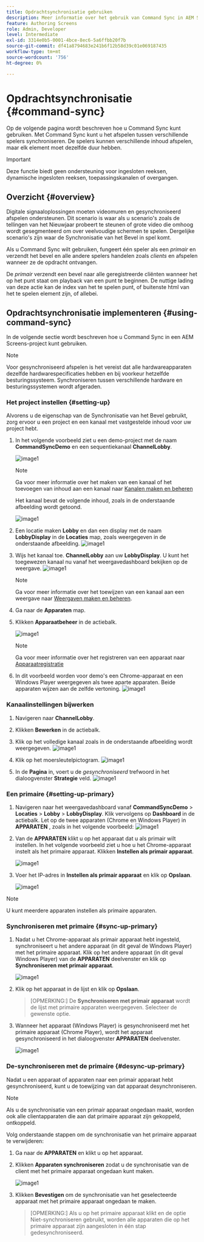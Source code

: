 ```yaml
---
title: Opdrachtsynchronisatie gebruiken
description: Meer informatie over het gebruik van Command Sync in AEM Screens.
feature: Authoring Screens
role: Admin, Developer
level: Intermediate
exl-id: 3314e0b5-0001-4bce-8ec6-5a6ffbb20f7b
source-git-commit: df41a8794683e241b6f12b58d39c01e069187435
workflow-type: tm+mt
source-wordcount: '756'
ht-degree: 0%

---
```


# Opdrachtsynchronisatie {#command-sync}

Op de volgende pagina wordt beschreven hoe u Command Sync kunt gebruiken. Met Command Sync kunt u het afspelen tussen verschillende spelers synchroniseren. De spelers kunnen verschillende inhoud afspelen, maar elk element moet dezelfde duur hebben.

>[!IMPORTANT]
>
>Deze functie biedt geen ondersteuning voor ingesloten reeksen, dynamische ingesloten reeksen, toepassingskanalen of overgangen.

## Overzicht {#overview}

Digitale signaaloplossingen moeten videomuren en gesynchroniseerd afspelen ondersteunen. Dit scenario is waar als u scenario&#39;s zoals de tellingen van het Nieuwjaar probeert te steunen of grote video die omhoog wordt gesegmenteerd om over veelvoudige schermen te spelen. Dergelijke scenario&#39;s zijn waar de Synchronisatie van het Bevel in spel komt.

Als u Command Sync wilt gebruiken, fungeert één speler als een *primair* en verzendt het bevel en alle andere spelers handelen zoals *clients* en afspelen wanneer ze de opdracht ontvangen.

De *primair* verzendt een bevel naar alle geregistreerde cliënten wanneer het op het punt staat om playback van een punt te beginnen. De nuttige lading van deze actie kan de index van het te spelen punt, of buitenste html van het te spelen element zijn, of allebei.

## Opdrachtsynchronisatie implementeren {#using-command-sync}

In de volgende sectie wordt beschreven hoe u Command Sync in een AEM Screens-project kunt gebruiken.

>[!NOTE]
>
>Voor gesynchroniseerd afspelen is het vereist dat alle hardwareapparaten dezelfde hardwarespecificaties hebben en bij voorkeur hetzelfde besturingssysteem. Synchroniseren tussen verschillende hardware en besturingssystemen wordt afgeraden.

### Het project instellen {#setting-up}

Alvorens u de eigenschap van de Synchronisatie van het Bevel gebruikt, zorg ervoor u een project en een kanaal met vastgestelde inhoud voor uw project hebt.

1. In het volgende voorbeeld ziet u een demo-project met de naam **CommandSyncDemo** en een sequentiekanaal **ChannelLobby**.

   ![image1](assets/command-sync/command-sync1-1.png)

   >[!NOTE]
   >
   >Ga voor meer informatie over het maken van een kanaal of het toevoegen van inhoud aan een kanaal naar [Kanalen maken en beheren](/help/user-guide/managing-channels.md)

   Het kanaal bevat de volgende inhoud, zoals in de onderstaande afbeelding wordt getoond.

   ![image1](assets/command-sync/command-sync2-1.png)

1. Een locatie maken **Lobby** en dan een display met de naam **LobbyDisplay** in de **Locaties** map, zoals weergegeven in de onderstaande afbeelding.
   ![image1](assets/command-sync/command-sync3-1.png)

1. Wijs het kanaal toe. **ChannelLobby** aan uw **LobbyDisplay**. U kunt het toegewezen kanaal nu vanaf het weergavedashboard bekijken op de weergave.
   ![image1](assets/command-sync/command-sync4-1.png)

   >[!NOTE]
   >
   >Ga voor meer informatie over het toewijzen van een kanaal aan een weergave naar [Weergaven maken en beheren](/help/user-guide/managing-displays.md).

1. Ga naar de **Apparaten** map.
1. Klikken **Apparaatbeheer** in de actiebalk.

   ![image1](assets/command-sync5.png)

   >[!NOTE]
   >
   >Ga voor meer informatie over het registreren van een apparaat naar [Apparaatregistratie](/help/user-guide/device-registration.md)

1. In dit voorbeeld worden voor demo&#39;s een Chrome-apparaat en een Windows Player weergegeven als twee aparte apparaten. Beide apparaten wijzen aan de zelfde vertoning.
   ![image1](assets/command-sync6.png)

### Kanaalinstellingen bijwerken

1. Navigeren naar **ChannelLobby**.
1. Klikken **Bewerken** in de actiebalk.
1. Klik op het volledige kanaal zoals in de onderstaande afbeelding wordt weergegeven.
   ![image1](assets/command-sync/command-sync7-1.png)

1. Klik op het moersleutelpictogram.
   ![image1](assets/command-sync/command-sync8-1.png)

1. In de **Pagina** in, voert u de *gesynchroniseerd* trefwoord in het dialoogvenster **Strategie** veld.
   ![image1](assets/command-sync/command-sync9-1.png)


### Een primaire {#setting-up-primary}

1. Navigeren naar het weergavedashboard vanaf **CommandSyncDemo** > **Locaties**  > **Lobby** > **LobbyDisplay**. Klik vervolgens op **Dashboard** in de actiebalk.
Let op de twee apparaten (Chrome en Windows Player) in **APPARATEN** , zoals in het volgende voorbeeld:
   ![image1](assets/command-sync/command-sync10-1.png)

1. Van de **APPARATEN** klikt u op het apparaat dat u als primair wilt instellen. In het volgende voorbeeld ziet u hoe u het Chrome-apparaat instelt als het primaire apparaat. Klikken **Instellen als primair apparaat**.

   ![image1](assets/command-sync/command-sync11-1.png)

1. Voer het IP-adres in **Instellen als primair apparaat** en klik op **Opslaan**.

   ![image1](assets/command-sync/command-sync12-1.png)

>[!NOTE]
>
>U kunt meerdere apparaten instellen als primaire apparaten.

### Synchroniseren met primaire {#sync-up-primary}

1. Nadat u het Chrome-apparaat als primair apparaat hebt ingesteld, synchroniseert u het andere apparaat (in dit geval de Windows Player) met het primaire apparaat.
Klik op het andere apparaat (in dit geval Windows Player) van de **APPARATEN** deelvenster en klik op **Synchroniseren met primair apparaat**.

   ![image1](assets/command-sync/command-sync13-1.png)

1. Klik op het apparaat in de lijst en klik op **Opslaan**.

   >[OPMERKING:]
   > De **Synchroniseren met primair apparaat** wordt de lijst met primaire apparaten weergegeven. Selecteer de gewenste optie.

1. Wanneer het apparaat (Windows Player) is gesynchroniseerd met het primaire apparaat (Chrome Player), wordt het apparaat gesynchroniseerd in het dialoogvenster **APPARATEN** deelvenster.

   ![image1](assets/command-sync/command-sync14-1.png)

### De-synchroniseren met de primaire {#desync-up-primary}

Nadat u een apparaat of apparaten naar een primair apparaat hebt gesynchroniseerd, kunt u de toewijzing van dat apparaat desynchroniseren.

>[!NOTE]
>
>Als u de synchronisatie van een primair apparaat ongedaan maakt, worden ook alle clientapparaten die aan dat primaire apparaat zijn gekoppeld, ontkoppeld.

Volg onderstaande stappen om de synchronisatie van het primaire apparaat te verwijderen:

1. Ga naar de **APPARATEN** en klikt u op het apparaat.

1. Klikken **Apparaten synchroniseren** zodat u de synchronisatie van de client met het primaire apparaat ongedaan kunt maken.

   ![image1](assets/command-sync/command-sync15-1.png)

1. Klikken **Bevestigen** om de synchronisatie van het geselecteerde apparaat met het primaire apparaat ongedaan te maken.

   >[OPMERKING:]
   > Als u op het primaire apparaat klikt en de optie Niet-synchroniseren gebruikt, worden alle apparaten die op het primaire apparaat zijn aangesloten in één stap gedesynchroniseerd.
